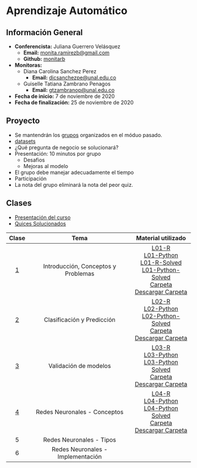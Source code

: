# Aprendizaje Automático

## Información General

- **Conferencista:** Juliana Guerrero Velásquez
  - **Email:** monita.ramirezb@gmail.com
  - **Github:** [monitarb](https://github.com/monitarb)
- **Monitoras:**
  - Diana Carolina Sanchez Perez
    - **Email:** dicsanchezpe@unal.edu.co
  - Guiselle Tatiana Zambrano Penagos
    - **Email:** gtzambranop@unal.edu.co
- **Fecha de inicio:** 7 de noviembre de 2020
- **Fecha de finalización:** 25 de noviembre de 2020

## Proyecto

- Se mantendrán los [grupos](project/groups.html) organizados en el móduo pasado.
- [datasets](project/datasets.html)
- ¿Qué pregunta de negocio se solucionará?
- Presentación: 10 minutos por grupo
  - Desafios
  - Mejoras al modelo
- El grupo debe manejar adecuadamente el tiempo
- Participación
- La nota del grupo eliminará la nota del peor quiz.

## Clases

- [Presentación del curso](https://github.com/gtzambranop/UN_2020_2/tree/develop/DCD/presentation.md)
- [Quices Solucionados](https://github.com/gtzambranop/UN_2020_2/tree/develop/DCD/quices_solved.md)

|	Clase	|	Tema	| Material utilizado	|
|	:--:	|	:--:	|	:--:	|
| [1](class_1/class_notes.md) | Introducción, Conceptos y Problemas | [L01-R](class_1/jupyter/lab01r_preprocessing.html) <br> [L01-Python](class_1/jupyter/lab01py_preprocessing.html) <br> [L01-R-Solved](class_1/jupyter/lab01r_preprocessing_solved.html)  <br> [L01-Python-Solved](class_1/jupyter/lab01py_preprocessing_solved.html) <br> [Carpeta](https://github.com/gtzambranop/UN_2020_2/tree/develop/DCD/module_5/class_1/) <br> [Descargar Carpeta](https://minhaskamal.github.io/DownGit/#/home?url=https://github.com/gtzambranop/UN_2020_2/tree/develop/DCD/module_5/class_1/) |
| [2](class_2/class_notes.md) | Clasificación y Predicción  | [L02-R](class_2/jupyter/lab02r_prediction_classification.html)<br> [L02-Python](class_2/jupyter/lab02py_prediction_classification.html) <br> [L02-Python-Solved](class_2/jupyter/lab02py_prediction_classification_solved.html) <br> [Carpeta](https://github.com/gtzambranop/UN_2020_2/tree/develop/DCD/module_5/class_2/) <br> [Descargar Carpeta](https://minhaskamal.github.io/DownGit/#/home?url=https://github.com/gtzambranop/UN_2020_2/tree/develop/DCD/module_5/class_2/) |
| [3](class_3/class_notes.md) | Validación de modelos | [L03-R](class_3/jupyter/lab03r_model_validation.html) <br> [L03-Python](class_3/jupyter/lab03py_model_validation.html) <br> [L03-Python Solved](class_3/jupyter/lab03py_model_validation_solved.html) <br> [Carpeta](https://github.com/gtzambranop/UN_2020_2/tree/develop/DCD/module_5/class_3/) <br> [Descargar Carpeta](https://minhaskamal.github.io/DownGit/#/home?url=https://github.com/gtzambranop/UN_2020_2/tree/develop/DCD/module_5/class_3/)|
| [4](class_4/class_notes.md) | Redes Neuronales - Conceptos  | [L04-R](class_4/jupyter/lab04r_intro_nuronal_networks.html) <br> [L04-Python](class_4/jupyter/lab04py_intro_nuronal_networks.html) <br> [L04-Python Solved](class_4/jupyter/lab04r_intro_nuronal_networks_solved.html) <br> [Carpeta](https://github.com/gtzambranop/UN_2020_2/tree/develop/DCD/module_5/class_4/) <br> [Descargar Carpeta](https://minhaskamal.github.io/DownGit/#/home?url=https://github.com/gtzambranop/UN_2020_2/tree/develop/DCD/module_5/class_4/) |
| 5 | Redes Neuronales - Tipos | |
| 6 | Redes Neuronales - Implementación | |